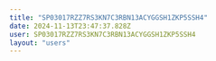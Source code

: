 ```yaml
---
title: "SP03017RZZ7RS3KN7C3RBN13ACYGGSH1ZKP5SSH4"
date: 2024-11-13T23:47:37.828Z
user: SP03017RZZ7RS3KN7C3RBN13ACYGGSH1ZKP5SSH4
layout: "users"
---
```

    